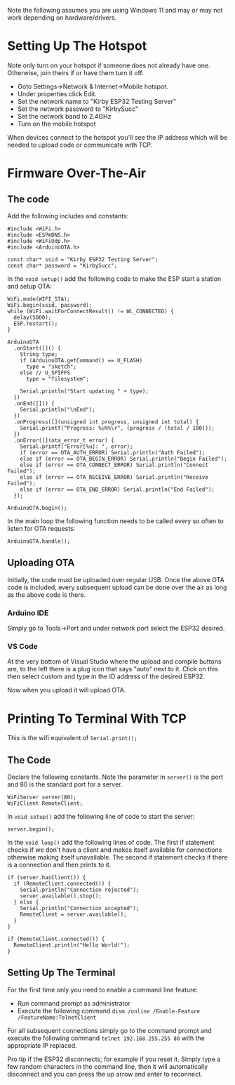 Note the following assumes you are using Windows 11 and may or may not work depending on hardware/drivers.

# Setting Up The Hotspot
Note only turn on your hotspot if someone does not already have one. Otherwise, join theirs if or have them turn it off.
* Goto Settings->Network & Internet->Mobile hotspot.
* Under properties click Edit.
* Set the network name to "Kirby ESP32 Testing Server"
* Set the network password to "KirbySucc"
* Set the network band to 2.4GHz
* Turn on the mobile hotspot

When devices connect to the hotspot you'll see the IP address which will be needed to upload code or communicate with TCP.

# Firmware Over-The-Air
## The code
Add the following includes and constants:
```
#include <WiFi.h>
#include <ESPmDNS.h>
#include <WiFiUdp.h>
#include <ArduinoOTA.h>

const char* ssid = "Kirby ESP32 Testing Server";
const char* password = "KirbySucc";
```

In the `void setup()` add the following code to make the ESP start a station and setup OTA:
```
WiFi.mode(WIFI_STA);
WiFi.begin(ssid, password);
while (WiFi.waitForConnectResult() != WL_CONNECTED) {
  delay(5000);
  ESP.restart();
}

ArduinoOTA
  .onStart([]() {
    String type;
    if (ArduinoOTA.getCommand() == U_FLASH)
      type = "sketch";
    else // U_SPIFFS
      type = "filesystem";

    Serial.println("Start updating " + type);
  })
  .onEnd([]() {
    Serial.println("\nEnd");
  })
  .onProgress([](unsigned int progress, unsigned int total) {
    Serial.printf("Progress: %u%%\r", (progress / (total / 100)));
  })
  .onError([](ota_error_t error) {
    Serial.printf("Error[%u]: ", error);
    if (error == OTA_AUTH_ERROR) Serial.println("Auth Failed");
    else if (error == OTA_BEGIN_ERROR) Serial.println("Begin Failed");
    else if (error == OTA_CONNECT_ERROR) Serial.println("Connect Failed");
    else if (error == OTA_RECEIVE_ERROR) Serial.println("Receive Failed");
    else if (error == OTA_END_ERROR) Serial.println("End Failed");
  });

ArduinoOTA.begin();
```

In the main loop the following function needs to be called every so often to listen for OTA requests:
```
ArduinoOTA.handle();
```

## Uploading OTA
Initially, the code must be uploaded over regular USB. Once the above OTA code is included, every subsequent upload can be done over the air as long as the above code is there.
### Arduino IDE
Simply go to Tools->Port and under network port select the ESP32 desired.

### VS Code
At the very bottom of Visual Studio where the upload and compile buttons are, to the left there is a plug icon that says "auto" next to it. Click on this then select custom and type in the ID address of the desired ESP32.

Now when you upload it will upload OTA.

# Printing To Terminal With TCP
This is the wifi equivalent of `Serial.print();`

## The Code
Declare the following constants. Note the parameter in `server()` is the port and 80 is the standard port for a server.
```
WiFiServer server(80);
WiFiClient RemoteClient;
```

In `void setup()` add the following line of code to start the server:
```
server.begin();
```

In the `void loop()` add the following lines of code. The first if statement checks if we don't have a client and makes itself available for connections otherwise making itself unavailable. The second if statement checks if there is a connection and then prints to it.
```
if (server.hasClient()) {
  if (RemoteClient.connected()) {
    Serial.println("Connection rejected");
    server.available().stop();
  } else {
    Serial.println("Connection accepted");
    RemoteClient = server.available();
  }
}

if (RemoteClient.connected()) {
  RemoteClient.println("Hello World!");
}
```
## Setting Up The Terminal
For the first time only you need to enable a command line feature:
* Run command prompt as administrator
* Execute the following command `dism /online /Enable-Feature /FeatureName:TelnetClient`

For all subsequent connections simply go to the command prompt and execute the following command `telnet 192.168.255.255 80` with the appropriate IP replaced.

Pro tip if the ESP32 disconnects; for example if you reset it. Simply type a few random characters in the command line, then it will automatically disconnect and you can press the up arrow and enter to reconnect.
